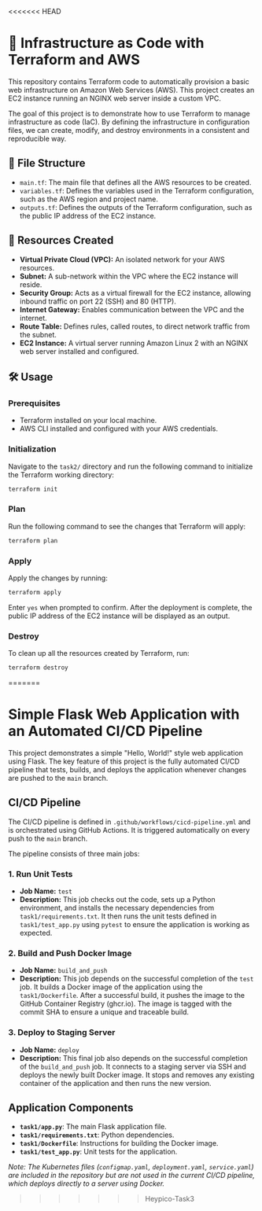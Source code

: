 <<<<<<< HEAD
# 🚀 Infrastructure as Code with Terraform and AWS

This repository contains Terraform code to automatically provision a basic web infrastructure on Amazon Web Services (AWS). This project creates an EC2 instance running an NGINX web server inside a custom VPC.

The goal of this project is to demonstrate how to use Terraform to manage infrastructure as code (IaC). By defining the infrastructure in configuration files, we can create, modify, and destroy environments in a consistent and reproducible way.

## 📂 File Structure

- `main.tf`: The main file that defines all the AWS resources to be created.
- `variables.tf`: Defines the variables used in the Terraform configuration, such as the AWS region and project name.
- `outputs.tf`: Defines the outputs of the Terraform configuration, such as the public IP address of the EC2 instance.

## 🚀 Resources Created

- **Virtual Private Cloud (VPC):** An isolated network for your AWS resources.
- **Subnet:** A sub-network within the VPC where the EC2 instance will reside.
- **Security Group:** Acts as a virtual firewall for the EC2 instance, allowing inbound traffic on port 22 (SSH) and 80 (HTTP).
- **Internet Gateway:** Enables communication between the VPC and the internet.
- **Route Table:** Defines rules, called routes, to direct network traffic from the subnet.
- **EC2 Instance:** A virtual server running Amazon Linux 2 with an NGINX web server installed and configured.

## 🛠️ Usage

### Prerequisites

- Terraform installed on your local machine.
- AWS CLI installed and configured with your AWS credentials.

### Initialization

Navigate to the `task2/` directory and run the following command to initialize the Terraform working directory:
```sh
terraform init
```

### Plan

Run the following command to see the changes that Terraform will apply:
```sh
terraform plan
```

### Apply

Apply the changes by running:
```sh
terraform apply
```
Enter `yes` when prompted to confirm. After the deployment is complete, the public IP address of the EC2 instance will be displayed as an output.

### Destroy

To clean up all the resources created by Terraform, run:
```sh
terraform destroy
```
=======
# Simple Flask Web Application with an Automated CI/CD Pipeline

This project demonstrates a simple "Hello, World!" style web application using Flask. The key feature of this project is the fully automated CI/CD pipeline that tests, builds, and deploys the application whenever changes are pushed to the `main` branch.

## CI/CD Pipeline

The CI/CD pipeline is defined in `.github/workflows/cicd-pipeline.yml` and is orchestrated using GitHub Actions. It is triggered automatically on every push to the `main` branch.

The pipeline consists of three main jobs:

### 1. Run Unit Tests

*   **Job Name:** `test`
*   **Description:** This job checks out the code, sets up a Python environment, and installs the necessary dependencies from `task1/requirements.txt`. It then runs the unit tests defined in `task1/test_app.py` using `pytest` to ensure the application is working as expected.

### 2. Build and Push Docker Image

*   **Job Name:** `build_and_push`
*   **Description:** This job depends on the successful completion of the `test` job. It builds a Docker image of the application using the `task1/Dockerfile`. After a successful build, it pushes the image to the GitHub Container Registry (ghcr.io). The image is tagged with the commit SHA to ensure a unique and traceable build.

### 3. Deploy to Staging Server

*   **Job Name:** `deploy`
*   **Description:** This final job also depends on the successful completion of the `build_and_push` job. It connects to a staging server via SSH and deploys the newly built Docker image. It stops and removes any existing container of the application and then runs the new version.

## Application Components

*   **`task1/app.py`**: The main Flask application file.
*   **`task1/requirements.txt`**: Python dependencies.
*   **`task1/Dockerfile`**: Instructions for building the Docker image.
*   **`task1/test_app.py`**: Unit tests for the application.

*Note: The Kubernetes files (`configmap.yaml`, `deployment.yaml`, `service.yaml`) are included in the repository but are not used in the current CI/CD pipeline, which deploys directly to a server using Docker.*
>>>>>>> Heypico-Task3
